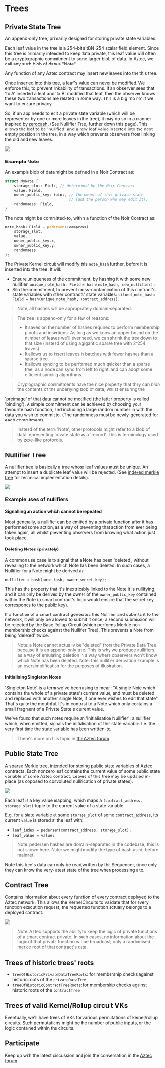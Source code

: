 # Trees

## Private State Tree

An append-only tree, primarily designed for storing private state variables.

Each leaf value in the tree is a 254-bit altBN-254 scalar field element. Since this tree is primarily intended to keep data private, this leaf value will often be a cryptographic commitment to some larger blob of data. In Aztec, we call any such blob of data a "Note".

Any function of any Aztec contract may insert new leaves into the this tree.

Once inserted into this tree, a leaf's value can never be modified. We enforce this, to prevent linkability of transactions. If an observer sees that 'tx A' inserted a leaf and 'tx B' modified that leaf, then the observer knows these two transactions are related in some way. This is a big 'no no' if we want to ensure privacy.

So, if an app needs to edit a private state variable (which will be represented by one or more leaves in the tree), it may do so in a manner inspired by [zerocash](http://zerocash-project.org/media/pdf/zerocash-extended-20140518.pdf). (See Nullifier Tree, further down this page). This allows the leaf to be 'nullified' and a new leaf value inserted into the next empty position in the tree, in a way which prevents observers from linking the old and new leaves.

![](https://hackmd.io/_uploads/SywUwMmmh.png)

<!-- TODO: consider separating Note and Nullifier examples into their own doc, because it's actually a very large topic in itself, and can be expanded upon in much more detail than shown here. -->

### Example Note

An example blob of data might be defined in a Noir Contract as:

```rust
struct MyNote {
    storage_slot: Field, // determined by the Noir Contract
    value: Field,
    owner_public_key: Point, // The owner of this private state
                             // (and the person who may edit it).
    randomness: Field,
}
```

The note might be committed-to, within a function of the Noir Contract as:

```rust
note_hash: Field = pedersen::compress(
    storage_slot,
    value,
    owner_public_key.x,
    owner_public_key.y,
    randomness
);
```

The Private Kernel circuit will modify this `note_hash` further, before it is inserted into the tree. It will:

- Ensure uniqueness of the commitment, by hashing it with some new nullifier:
  `unique_note_hash: Field = hash(note_hash, new_nullifier);`
- Silo the commitment, to prevent cross-contamination of this contract's state variables with other contracts' state variables:
  `siloed_note_hash: Field = hash(unique_note_hash, contract_address);`

> Note, all hashes will be appropriately domain-separated.

> The tree is append-only for a few of reasons:
> - It saves on the number of hashes required to perform membership proofs and insertions. As long as we know an upper bound on the number of leaves we'll ever need, we can shrink the tree down to that size (instead of using a gigantic sparse tree with 2^254 leaves).
> - It allows us to insert leaves in batches with fewer hashes than a sparse tree.
> - It allows syncing to be performed much quicker than a sparse tree, as a node can sync from left to right, and can adopt some efficient syncing algorithms. 

> Cryptographic commitments have the nice property that they can _hide_ the contents of the underlying blob of data, whilst ensuring the 

'preimage' of that data cannot be modified (the latter property is called 'binding'). A simple commitment can be achieved by choosing your favourite hash function, and including a large random number in with the data you wish to commit to. (The randomness must be newly-generated for each commitment).

> Instead of the term 'Note', other protocols might refer to a blob of data representing private state as a 'record'. This is terminology used by zexe-like protocols.


## Nullifier Tree

A nullifier tree is basically a tree whose leaf values must be unique. An attempt to insert a duplicate leaf value will be rejected. (See [indexed merkle tree](./indexed-merkle-tree.md) for technical implementation details).

![](https://hackmd.io/_uploads/BkUX0PVX2.png)

### Example uses of nullifiers

#### Signalling an action which cannot be repeated

Most generally, a nullifier can be emitted by a private function after it has performed some action, as a way of preventing that action from ever being taken again, all whilst preventing observers from knowing what action just took place.

#### Deleting Notes (privately)

A common use case is to signal that a Note has been 'deleted', without revealing to the network which Note has been deleted. In such cases, a Nullifier for a Note might be derived as:

```rust
nullifier = hash(note_hash, owner_secret_key);
```

This has the property that it's inextricably linked to the Note it is nullifying, and it can only be derived by the owner of the `owner_public_key` contained within the Note (a smart contract's logic would ensure that the secret key corresponds to the public key).

If a function of a smart contract generates this Nullifier and submits it to the network, it will only be allowed to submit it once; a second submission will be rejected by the Base Rollup Circuit (which performs Merkle non-membership checks against the Nullifier Tree). This prevents a Note from being 'deleted' twice.

> Note: a Note cannot actually be "deleted" from the Private Data Tree, because it is an append-only tree. This is why we produce nullifiers; as a way of emulating deletion in a way where observers won't know which Note has been deleted.
> Note: this nullifier derivation example is an oversimplification for the purposes of illustration.

#### Initialising Singleton Notes

'Singleton Note' is a term we've been using to mean: "A single Note which contains the whole of a private state's current value, and must be deleted and replaced with another single Note, if one ever wishes to edit that state". That's quite the mouthful. It's in contrast to a Note which only contains a small fragment of a Private State's current value. <!-- TODO: write about fragmented private state, somewhere. -->

We've found that such notes require an 'Initialisation Nullifier'; a nullifier which, when emitted, signals the initialisation of this state variable. I.e. the very first time the state variable has been written-to.

> There's more on this topic in [the Aztec forum](https://discourse.aztec.network/t/utxo-syntax-2-initialising-singleton-utxos/47).


## Public State Tree

A sparse Merkle tree, intended for storing public state variables of Aztec contracts. Each nonzero leaf contains the current value of some public state variable of some Aztec contract. Leaves of this tree may be updated in-place (as opposed to convoluted nullification of private states).

![](https://hackmd.io/_uploads/S18UJ_EQ3.png)

Each leaf is a key:value mapping, which maps a `(contract_address, storage_slot)` tuple to the current value of a state variable.

E.g. for a state variable at some `storage_slot` of some `contract_address`, its current `value` is stored at the leaf with:
- `leaf_index = pedersen(contract_address, storage_slot);`
- `leaf_value = value;`

> Note: pedersen hashes are domain-separated in the codebase; this is not shown here.
> Note: we might modify the type of hash used, before mainnet.

Note this tree's data can only be read/written by the Sequencer, since only they can know the very-latest state of the tree when processing a tx.

## Contract Tree

Contains information about every function of every contract deployed to the Aztec network. This allows the Kernel Circuits to validate that for every function execution request, the requested function actually belongs to a deployed contract. 

![](https://hackmd.io/_uploads/ByD2CwVQ3.png)

> Note: Aztec supports the ability to keep the logic of private functions of a smart contract private. In such cases, no information about the logic of that private function will be broadcast; only a randomised merkle root of that contract's data.

## Trees of historic trees' roots
* `treeOfHistoricPrivateDataTreeRoots`: for membership checks against historic roots of the `privateDataTree`
* `treeOfHistoricContractTreeRoots`: for membership checks against historic roots of the `contractTree`

## Trees of valid Kernel/Rollup circuit VKs
Eventually, we'll have trees of VKs for various permutations of kernel/rollup circuits. Such permutations might be the number of public inputs, or the logic contained within the circuits.



## Participate

Keep up with the latest discussion and join the conversation in the [Aztec forum](https://discourse.aztec.network).